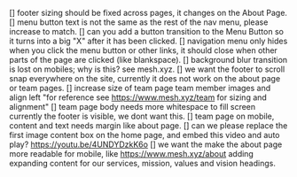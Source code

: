 [] footer sizing should be fixed across pages, it changes on the About Page.
[] menu button text is not the same as the rest of the nav menu, please increase to match.
[] can you add a button transition to the Menu Button so it turns into a big "X" after it has been clicked.
[] navigation menu only hides when you click the menu button or other links, it should close when other parts of the page are clicked (like blankspace).
[] background blur transition is lost on mobiles; why is this? see mesh.xyz.
[] we want the footer to scroll snap everywhere on the site, currently it does not work on the about page or team pages.
[] increase size of team page team member images and align left "for reference see https://www.mesh.xyz/team for sizing and alignment"
[] team page body needs more whitespace to fill screen currently the footer is visible, we dont want this.
[] team page on mobile, content and text needs margin like about page.
[] can we please replace the first image content box on the home page, and embed this video and auto play? https://youtu.be/4UNDYDzkK6o
[] we want the make the about page more readable for mobile, like https://www.mesh.xyz/about adding expanding content for our services, mission, values and vision headings.
